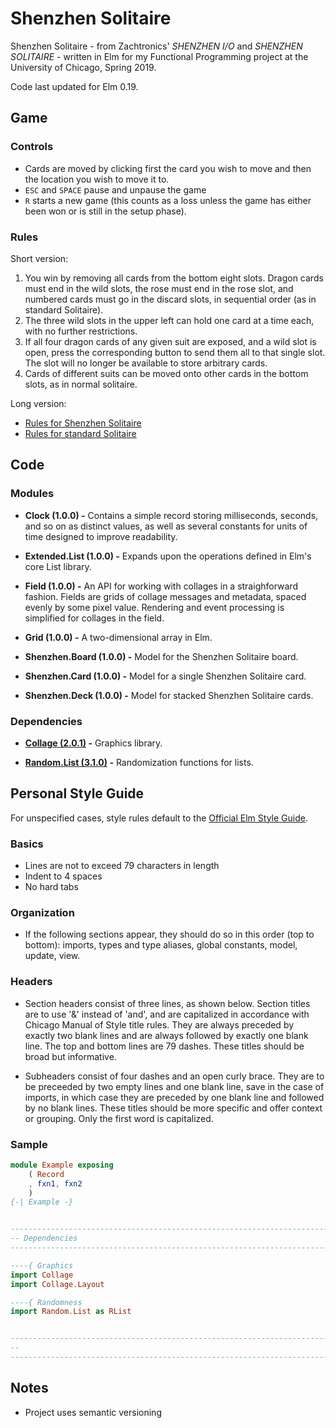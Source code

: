 # Shenzhen Solitaire

Shenzhen Solitaire - from Zachtronics' _SHENZHEN I/O_ and _SHENZHEN SOLITAIRE_ - written in Elm for my Functional Programming
project at the University of Chicago, Spring 2019.

Code last updated for Elm 0.19.


## Game

### Controls

- Cards are moved by clicking first the card you wish to move and then the location you wish to move it to.
- `ESC` and `SPACE` pause and unpause the game
- `R` starts a new game (this counts as a loss unless the game has either been won or is still in the setup phase).

### Rules

Short version:
1. You win by removing all cards from the bottom eight slots.  Dragon cards must end in the wild slots, the rose must end in
the rose slot, and numbered cards must go in the discard slots, in sequential order (as in standard Solitaire).
2. The three wild slots in the upper left can hold one card at a time each, with no further restrictions.
3. If all four dragon cards of any given suit are exposed, and a wild slot is open, press the corresponding button to send them
all to that single slot. The slot will no longer be available to store arbitrary cards.
4. Cards of different suits can be moved onto other cards in the bottom slots, as in normal solitaire.

Long version:
- [Rules for Shenzhen Solitaire](https://shenzhen-io.fandom.com/wiki/Shenzhen_Solitaire)
- [Rules for standard Solitaire](https://bicyclecards.com/how-to-play/solitaire/)


## Code

### Modules

- **Clock (1.0.0) -** Contains a simple record storing milliseconds, seconds, and so on as distinct values, as well as several
constants for units of time designed to improve readability.

- **Extended.List (1.0.0) -** Expands upon the operations defined in Elm's core List library.

- **Field (1.0.0) -** An API for working with collages in a straighforward fashion. Fields are grids of collage messages and
metadata, spaced evenly by some pixel value. Rendering and event processing is simplified for collages in the field.

- **Grid (1.0.0) -** A two-dimensional array in Elm.

- **Shenzhen.Board (1.0.0) -** Model for the Shenzhen Solitaire board.

- **Shenzhen.Card (1.0.0) -** Model for a single Shenzhen Solitaire card.

- **Shenzhen.Deck (1.0.0) -** Model for stacked Shenzhen Solitaire cards.

### Dependencies

- **[Collage (2.0.1)](https://package.elm-lang.org/packages/timjs/elm-collage/latest/Collage) -** Graphics library.

- **[Random.List (3.1.0)](https://package.elm-lang.org/packages/elm-community/random-extra/latest/) -** Randomization functions
for lists.


## Personal Style Guide

For unspecified cases, style rules default to the [Official Elm Style Guide](https://elm-lang.org/docs/style-guide).

### Basics

- Lines are not to exceed 79 characters in length
- Indent to 4 spaces
- No hard tabs

### Organization

- If the following sections appear, they should do so in this order (top to bottom): imports, types and type aliases, global
constants, model, update, view.

### Headers

- Section headers consist of three lines, as shown below. Section titles are to use '&' instead of 'and', and are capitalized
in accordance with Chicago Manual of Style title rules. They are always preceded by exactly two blank lines and are always
followed by exactly one blank line. The top and bottom lines are 79 dashes. These titles should be broad but informative.

- Subheaders consist of four dashes and an open curly brace. They are to be preceeded by two empty lines and one blank line,
save in the case of imports, in which case they are preceded by one blank line and followed by no blank lines. These titles
should be more specific and offer context or grouping. Only the first word is capitalized.

### Sample

```Elm
module Example exposing
    ( Record
    , fxn1, fxn2
    )
{-| Example -}


------------------------------------------------------------------------------
-- Dependencies
------------------------------------------------------------------------------

----{ Graphics
import Collage
import Collage.Layout

----{ Randomness
import Random.List as RList


------------------------------------------------------------------------------
--
------------------------------------------------------------------------------


```


## Notes

- Project uses semantic versioning
